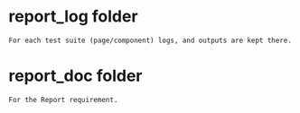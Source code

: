 # report_log folder
    For each test suite (page/component) logs, and outputs are kept there.

# report_doc folder
    For the Report requirement.